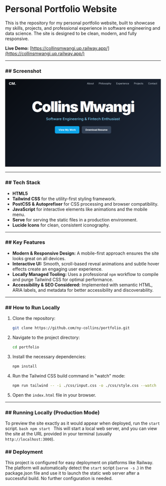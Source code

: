 # Personal Portfolio Website

This is the repository for my personal portfolio website, built to showcase my skills, projects, and professional experience in software engineering and data science. The site is designed to be clean, modern, and fully responsive.

**Live Demo:** [https://collinsmwangi.up.railway.app/](https://collinsmwangi.up.railway.app/)

---

### ## Screenshot

![Portfolio Screenshot](./portfolio.png) 

---

### ## Tech Stack

-   **HTML5**
-   **Tailwind CSS** for the utility-first styling framework.
-   **PostCSS & Autoprefixer** for CSS processing and browser compatibility.
-   **JavaScript** for interactive elements like animations and the mobile menu.
-   **Serve** for serving the static files in a production environment.
-   **Lucide Icons** for clean, consistent iconography.

---

### ## Key Features

-   **Modern & Responsive Design:** A mobile-first approach ensures the site looks great on all devices.
-   **Interactive UI:** Smooth, scroll-based reveal animations and subtle hover effects create an engaging user experience.
-   **Locally Managed Tooling:** Uses a professional `npm` workflow to compile and purge Tailwind CSS for optimal performance.
-   **Accessibility & SEO Considered:** Implemented with semantic HTML, ARIA labels, and metadata for better accessibility and discoverability.

---

### ## How to Run Locally

1.  Clone the repository:
    ```bash
    git clone https://github.com/ny-collins/portfolio.git
    ```
2.  Navigate to the project directory:
    ```bash
    cd portfolio
    ```
3.  Install the necessary dependencies:
    ```bash
    npm install
    ```
4.  Run the Tailwind CSS build command in "watch" mode:
    ```bash
    npm run tailwind -- -i ./css/input.css -o ./css/style.css --watch
    ```
5.  Open the `index.html` file in your browser.

---

### ## Running Locally (Production Mode)

To preview the site exactly as it would appear when deployed, run the `start` script.
	```bash
	npm start
	```
This will start a local web server, and you can view the site at the URL provided in your terminal (usually `http://localhost:3000`).

### ## Deployment

This project is configured for easy deployment on platforms like Railway. The platform will automatically detect the `start` script (`serve -s` .) in the package.json file and use it to launch the static web server after a successful build. No further configuration is needed.

